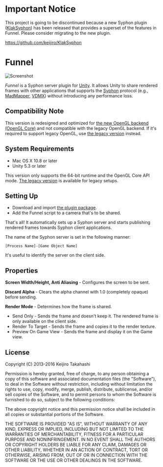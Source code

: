# Important Notice

This project is going to be discontinued because a new Syphon plugin ([KlakSyphon]) has been released that provides a superset of the features in Funnel. Please consider migrating to the new plugin.

https://github.com/keijiro/KlakSyphon

[KlakSyphon]: https://github.com/keijiro/KlakSyphon

Funnel
======

![Screenshot][Screenshot]

*Funnel* is a Syphon server plugin for [Unity][Unity]. It allows Unity to share
rendered frames with other applications that supports the [Syphon][Syphon]
protocol (e.g., [MadMapper][MadMapper], [VDMX][VDMX]) without introducing any
performance loss.

Compatibility Note
------------------

This version is redesigned and optimized for [the new OpenGL backend (OpenGL
Core)][GLCore] and not compatible with the legacy OpenGL backend. If it's
required to support legacy OpenGL, use [the legacy version][Legacy] instead.

System Requirements
-------------------

- Mac OS X 10.8 or later
- Unity 5.3 or later

This version only supports the 64-bit runtime and the OpenGL Core API mode.
[The legacy version][Legacy] is available for legacy setups.

Setting Up
----------

- Download and import [the plugin package][Package].
- Add the Funnel script to a camera that's to be shared.

That's all! It automatically sets up a Syphon server and starts publishing
rendered frames towards Syphon client applications.

The name of the Syphon server is set in the following manner:

    [Process Name]-[Game Object Name]

It's useful to identify the server on the client side.

Properties
----------

**Screen Width/Height, Anti Aliasing** - Configures the screen to be sent.

**Discard Alpha** - Clears the alpha channel with 1.0 (completely opaque)
before sending.

**Render Mode** - Determines how the frame is shared.
 - Send Only - Sends the frame and doesn't keep it. The rendered frame is only
   available on the client side.
 - Render To Target - Sends the frame and copies it to the render texture.
 - Preview On Game View - Sends the frame and display it on the Game view.

License
-------

Copyright (C) 2013-2016 Keijiro Takahashi

Permission is hereby granted, free of charge, to any person obtaining a copy of
this software and associated documentation files (the "Software"), to deal in
the Software without restriction, including without limitation the rights to
use, copy, modify, merge, publish, distribute, sublicense, and/or sell copies of
the Software, and to permit persons to whom the Software is furnished to do so,
subject to the following conditions:

The above copyright notice and this permission notice shall be included in all
copies or substantial portions of the Software.

THE SOFTWARE IS PROVIDED "AS IS", WITHOUT WARRANTY OF ANY KIND, EXPRESS OR
IMPLIED, INCLUDING BUT NOT LIMITED TO THE WARRANTIES OF MERCHANTABILITY, FITNESS
FOR A PARTICULAR PURPOSE AND NONINFRINGEMENT. IN NO EVENT SHALL THE AUTHORS OR
COPYRIGHT HOLDERS BE LIABLE FOR ANY CLAIM, DAMAGES OR OTHER LIABILITY, WHETHER
IN AN ACTION OF CONTRACT, TORT OR OTHERWISE, ARISING FROM, OUT OF OR IN
CONNECTION WITH THE SOFTWARE OR THE USE OR OTHER DEALINGS IN THE SOFTWARE.

[Screenshot]: http://keijiro.github.io/Funnel/screenshot.png
[Legacy]:     https://github.com/keijiro/Funnel/tree/gllegacy
[Inspector]:  http://keijiro.github.io/Funnel/inspector.png
[Package]:    https://github.com/keijiro/Funnel/raw/master/Funnel.unitypackage
[Unity]:      http://unity3d.com
[Syphon]:     http://syphon.v002.info
[VDMX]:       http://vidvox.net
[MadMapper]:  http://madmapper.com
[GLCore]:     http://docs.unity3d.com/Manual/OpenGLCoreDetails.html
